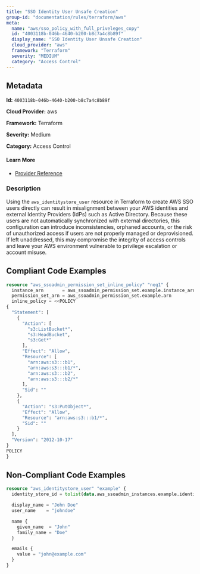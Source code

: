 ```yaml
---
title: "SSO Identity User Unsafe Creation"
group-id: "documentation/rules/terraform/aws"
meta:
  name: "aws/sso_policy_with_full_priveleges_copy"
  id: "4003118b-046b-4640-b200-b8c7a4c8b89f"
  display_name: "SSO Identity User Unsafe Creation"
  cloud_provider: "aws"
  framework: "Terraform"
  severity: "MEDIUM"
  category: "Access Control"
---
```

## Metadata

**Id:** `4003118b-046b-4640-b200-b8c7a4c8b89f`

**Cloud Provider:** aws

**Framework:** Terraform

**Severity:** Medium

**Category:** Access Control

#### Learn More

 - [Provider Reference](https://registry.terraform.io/providers/hashicorp/aws/latest/docs/resources/identitystore_user)

### Description

 Using the `aws_identitystore_user` resource in Terraform to create AWS SSO users directly can result in misalignment between your AWS identities and external Identity Providers (IdPs) such as Active Directory. Because these users are not automatically synchronized with external directories, this configuration can introduce inconsistencies, orphaned accounts, or the risk of unauthorized access if users are not properly managed or deprovisioned. If left unaddressed, this may compromise the integrity of access controls and leave your AWS environment vulnerable to privilege escalation or account misuse.


## Compliant Code Examples
```terraform
resource "aws_ssoadmin_permission_set_inline_policy" "neg1" {
  instance_arn       = aws_ssoadmin_permission_set.example.instance_arn
  permission_set_arn = aws_ssoadmin_permission_set.example.arn
  inline_policy = <<POLICY
{
  "Statement": [
    {
      "Action": [
        "s3:ListBucket*",
        "s3:HeadBucket",
        "s3:Get*"
      ],
      "Effect": "Allow",
      "Resource": [
        "arn:aws:s3:::b1",
        "arn:aws:s3:::b1/*",
        "arn:aws:s3:::b2",
        "arn:aws:s3:::b2/*"
      ],
      "Sid": ""
    },
    {
      "Action": "s3:PutObject*",
      "Effect": "Allow",
      "Resource": "arn:aws:s3:::b1/*",
      "Sid": ""
    }
  ],
  "Version": "2012-10-17"
}
POLICY
}

```
## Non-Compliant Code Examples
```terraform
resource "aws_identitystore_user" "example" {
  identity_store_id = tolist(data.aws_ssoadmin_instances.example.identity_store_ids)[0]

  display_name = "John Doe"
  user_name    = "johndoe"

  name {
    given_name  = "John"
    family_name = "Doe"
  }

  emails {
    value = "john@example.com"
  }
}

```